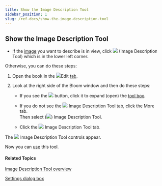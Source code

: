```yaml
---
title: Show the Image Description Tool
sidebar_position: 1
slug: /ref-docs/show-the-image-description-tool
---
```


## Show the Image Description Tool

-   If the [image](../../../Concepts/Picture.md) you want to describe is in view, click ![](/ref-docs-assets/images/Concepts/ImdDicToolButton.png) (Image Description Tool) which is in the lower left corner.
    

Otherwise, you can do these steps:

1.  Open the book in the ![](/ref-docs-assets/images/User_Interface/Tabs/EditTab.png)Edit [tab](../../../User_Interface/Tabs/Edit_tab_commands.md).
    
2.  Look at the right side of the Bloom window and then do these steps:
    
    -   If you see the ![](/ref-docs-assets/images/Tasks/Edit_tasks/Leveled_Reader_Tool/Show_the_Leveled_Reader_Tool_NEW.png) button, click it to expand (open) the [tool box](../../../Concepts/Tool_Box.md).
        
    -   If you do not see the ![](/ref-docs-assets/images/Tasks/Edit_tasks/Image_Description_Tool/ImageDescriptionTool_Brown.png) Image Description Tool tab, click the More tab.  
        Then select (![](/ref-docs-assets/images/CheckedBoxMorePane.png)) Image Description Tool.
        
    -   Click the ![](/ref-docs-assets/images/Tasks/Edit_tasks/Image_Description_Tool/ImageDescriptionTool_Brown.png) Image Description Tool tab.
        

The ![](/ref-docs-assets/images/Tasks/Edit_tasks/Image_Description_Tool/ImageDescriptionTool_Blue.png) Image Description Tool controls appear.

Now you can [use](Using_the_Image_Description_Tool.md) this tool.

#### Related Topics

[Image Description Tool overview](Image_Description_Tool_overview.md)

[Settings dialog box](../../../User_Interface/Dialog_boxes/Settings_dialog_box.md)
